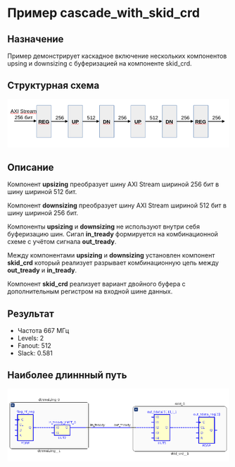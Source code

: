 # Пример cascade_with_skid_crd

## Назначение

Пример демонстрирует каскадное включение нескольких компонентов upsing и downsizing с буферизацией на компоненте skid_crd.

## Структурная схема

![struct](./doc/struct_cascade.png)

## Описание

Компонент __upsizing__ преобразует шину AXI Stream шириной 256 бит в шину шириной 512 бит.

Компонент __downsizing__ преобразует шину AXI Stream шириной 512 бит в шину шириной 256 бит.

Компоненты __upsizing__ и __downsizing__ не используют внутри себя буферизацию шин. Сигал __in_tready__ формируется на комбинационной схеме с учётом сигнала __out_tready__.

Между компонентами __upsizing__ и __downsizing__ установлен компонент __skid_crd__ который реализует разрывает комбинационную цепь между __out_tready__ и __in_tready__.

Компонент __skid_crd__ реализует вариант двойного буфера с дополнительным регистром на входной шине данных.

## Результат

* Частота 667 МГц
* Levels: 2
* Fanout: 512
* Slack: 0.581


## Наиболее длиннный путь 

![result](./doc/result_skid_crd.png)

